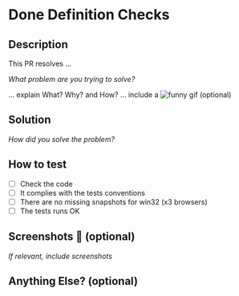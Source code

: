 # Done Definition Checks

## Description

This PR resolves ...

_What problem are you trying to solve?_

... explain What? Why? and How?
... include a ![funny gif](https://giphy.com/) (optional)

## Solution

_How did you solve the problem?_

## How to test

- [ ] Check the code
- [ ] It complies with the tests conventions
- [ ] There are no missing snapshots for win32 (x3 browsers)
- [ ] The tests runs OK

## Screenshots 📸 (optional)

_If relevant, include screenshots_

## Anything Else? (optional)
